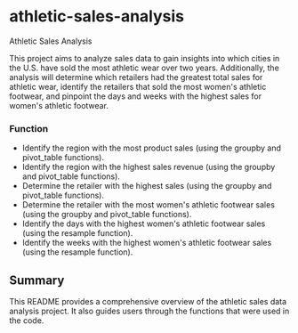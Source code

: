 # athletic-sales-analysis
Athletic Sales Analysis

This project aims to analyze sales data to gain insights into which cities in the U.S. have sold the most athletic wear over two years. Additionally, the analysis will determine which retailers had the greatest total sales for athletic wear, identify the retailers that sold the most women's athletic footwear, and pinpoint the days and weeks with the highest sales for women's athletic footwear.

### Function
- Identify the region with the most product sales (using the groupby and pivot_table functions).
- Identify the region with the highest sales revenue (using the groupby and pivot_table functions).
- Determine the retailer with the highest sales (using the groupby and pivot_table functions).
- Determine the retailer with the most women's athletic footwear sales (using the groupby and pivot_table functions).
- Identify the days with the highest women's athletic footwear sales (using the resample function).
- Identify the weeks with the highest women's athletic footwear sales (using the resample function).

## Summary
This README provides a comprehensive overview of the athletic sales data analysis project. It also guides users through the functions that were used in the code.

